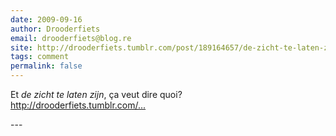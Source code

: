 ```yaml
---
date: 2009-09-16
author: Drooderfiets
email: drooderfiets@blog.re
site: http://drooderfiets.tumblr.com/post/189164657/de-zicht-te-laten-zijn
tags: comment
permalink: false
---
```


<p>
Et <i>de zicht te laten zijn</i>, ça veut dire quoi?<br/>
<a href="http://drooderfiets.tumblr.com/post/189164657/de-zicht-te-laten-zijn">http://drooderfiets.tumblr.com/...</a>
</p>
---